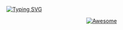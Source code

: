 <div> 

<a href="https://git.io/typing-svg"><img src="https://readme-typing-svg.herokuapp.com?font=Courier&weight=600&size=25&duration=4500&pause=1500&color=13F700&center=true&random=false&width=435&lines=Follow+the+white+rabbit!" alt="Typing SVG" /></a>

</div>

<div align="center" markdown="1">  
  
[![Awesome](https://cdn.rawgit.com/sindresorhus/awesome/d7305f38d29fed78fa85652e3a63e154dd8e8829/media/badge.svg)](https://github.com/sindresorhus/awesome)&#160;

</div>
